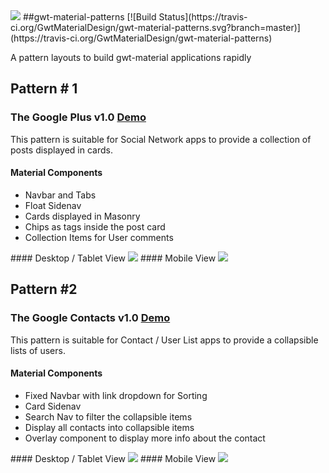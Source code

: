<img src="http://i.imgur.com/vCZg1GH.png" />
##gwt-material-patterns [![Build Status](https://travis-ci.org/GwtMaterialDesign/gwt-material-patterns.svg?branch=master)](https://travis-ci.org/GwtMaterialDesign/gwt-material-patterns)
<p>A pattern layouts to build gwt-material applications rapidly</p>

## Pattern # 1 
### The Google Plus v1.0 <a href="http://gwtmaterialdesign.github.io/gwt-material-patterns/snapshot/#google_plus">Demo</a> 
This pattern is suitable for Social  Network apps to provide a collection of posts displayed in cards.
#### Material Components
<ul>
  <li> Navbar and Tabs</li>
  <li> Float Sidenav </li>
  <li> Cards displayed in Masonry </li>
  <li> Chips as tags inside the post card  </li>
  <li> Collection Items for User comments </li>
</ul>
#### Desktop / Tablet View
<img src="http://i.imgur.com/3S3Zetw.gif" />
#### Mobile View
<img src="http://i.imgur.com/pfarQGt.gif" />


## Pattern #2
### The Google Contacts v1.0 <a href="http://gwtmaterialdesign.github.io/gwt-material-patterns/snapshot#google_contacts">Demo</a>
This pattern is suitable for Contact / User List apps to provide a collapsible lists of users.
#### Material Components
<ul>
  <li> Fixed Navbar with link dropdown for Sorting</li>
  <li> Card Sidenav </li>
  <li> Search Nav to filter the collapsible items </li>
  <li> Display all contacts into collapsible items </li>
  <li> Overlay component to display more info about the contact </li>
</ul>
#### Desktop / Tablet View
<img src="http://i.imgur.com/TCQ4zot.gif" />
#### Mobile View
<img src="http://i.imgur.com/SxhMv92.gif" />
